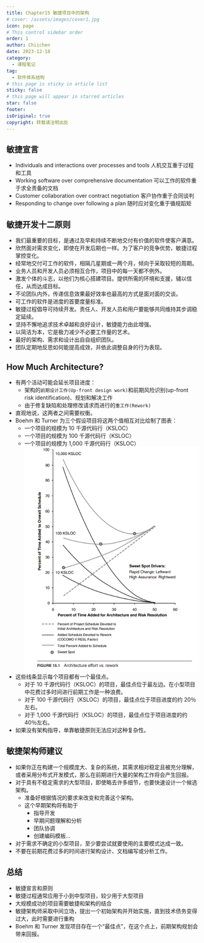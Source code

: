 ```yaml
---
title: Chapter15 敏捷项目中的架构
# cover: /assets/images/cover1.jpg
icon: page
# This control sidebar order
order: 1
author: Chiichen
date: 2023-12-18
category:
  - 课程笔记
tag:
  - 软件体系结构
# this page is sticky in article list
sticky: false
# this page will appear in starred articles
star: false
footer:
isOriginal: true
copyright: 转载请注明出处
---
```


## 敏捷宣言

- Individuals and interactions over processes and tools 人机交互重于过程和工具
- Working software over comprehensive documentation 可以工作的软件重于求全责备的文档
- Customer collaboration over contract negotiation 客户协作重于合同谈判
- Responding to change over following a plan 随时应对变化重于循规蹈矩

## 敏捷开发十二原则

- 我们最重要的目标，是通过及早和持续不断地交付有价值的软件使客户满意。
- 欣然面对需求变化，即使在开发后期也一样。为了客户的竞争优势，敏捷过程掌控变化。
- 经常地交付可工作的软件，相隔几星期或一两个月，倾向于采取较短的周期。
- 业务人员和开发人员必须相互合作，项目中的每一天都不例外。
- 激发个体的斗志，以他们为核心搭建项目。提供所需的环境和支援，辅以信任，从而达成目标。
- 不论团队内外，传递信息效果最好效率也最高的方式是面对面的交谈。
- 可工作的软件是进度的首要度量标准。
- 敏捷过程倡导可持续开发。责任人、开发人员和用户要能够共同维持其步调稳定延续。
- 坚持不懈地追求技术卓越和良好设计，敏捷能力由此增强。
- 以简洁为本，它是极力减少不必要工作量的艺术。
- 最好的架构、需求和设计出自自组织团队。
- 团队定期地反思如何能提高成效，并依此调整自身的行为表现。

## How Much Architecture?

- 有两个活动可能会延长项目进度：
  - 架构的`前期设计工作(Up-front design work)`和前期风险识别(up-front risk identification)、规划和解决工作
  - 由于修复缺陷和处理修改请求而进行的`重工作(Rework)`
- 直观地说，这两者之间需要权衡。
- Boehm 和 Turner 为三个假设项目将这两个值相互对比绘制了图表：
  - 一个项目的规模为 10 千源代码行（KSLOC）
  - 一个项目的规模为 100 千源代码行（KSLOC）
  - 一个项目的规模为 1,000 千源代码行（KSLOC）
    ![Architecture effort vs. rework](images/Chapter15敏捷项目中的架构/image.png)
- 这些线条显示每个项目都有一个最佳点。
  - 对于 10 千源代码行（KSLOC）的项目，最佳点位于最左边。在小型项目中花费过多时间进行前期工作是一种浪费。
  - 对于 100 千源代码行（KSLOC）的项目，最佳点位于项目进度的约 20％左右。
  - 对于 1,000 千源代码行（KSLOC）的项目，最佳点位于项目进度的约 40％左右。
- 如果没有架构指导，单靠敏捷原则无法应对这种复杂性。

## 敏捷架构师建议

- 如果你正在构建一个规模庞大、复杂的系统，其需求相对稳定且被充分理解，或者采用分布式开发模式，那么在前期进行大量的架构工作将会产生回报。
- 对于具有不稳定需求的大型项目，即使略去许多细节，也要快速设计一个候选架构。
  - 准备好根据情况的要求来改变和完善这个架构。
  - 这个早期架构将有助于
    - 指导开发
    - 早期问题理解和分析
    - 团队协调
    - 创建编码模板...
- 对于需求不确定的小型项目，至少要尝试就要使用的主要模式达成一致。
- 不要在前期花费过多的时间进行架构设计、文档编写或分析工作。

## 总结

- 敏捷宣言和原则
- 敏捷过程通常应用于小到中型项目，较少用于大型项目
- 大规模成功的项目需要敏捷和架构的结合
- 敏捷架构师采取中间立场，提出一个初始架构并开始实施，直到技术债务变得过大，此时需要进行重构
- Boehm 和 Turner 发现项目存在一个“最佳点”，在这个点上，前期架构规划会带来回报。
